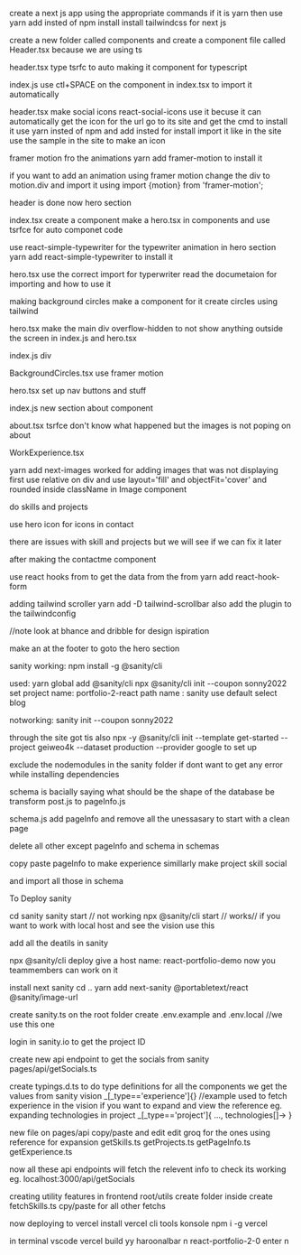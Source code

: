 create a next js app using the appropriate commands
if it is yarn then use yarn add insted of npm install
install tailwindcss for next js

create a new folder called components and create a component file called Header.tsx because we are using ts

header.tsx
type tsrfc to auto making it component for typescript

index.js
use ctl+SPACE on the component in index.tsx to import it automatically

header.tsx
make social icons
react-social-icons
use it becuse it can automatically get the icon for the url
go to its site and get the cmd to install it
use yarn insted of npm and add insted for install
import it like in the site
use the sample in the site to make an icon

framer motion fro the animations
yarn add framer-motion
to install it

if you want to add an animation using framer motion change the div to motion.div
and import it using
import {motion} from 'framer-motion';

header is done now hero section

index.tsx
create a component <hero />
make a hero.tsx in components and use tsrfce for auto componet code

use react-simple-typewriter for the typewriter animation in hero section
yarn add react-simple-typewriter
to install it

hero.tsx
use the correct import for typerwriter
read the documetaion for importing and how to use it

making background circles
make a component for it
create circles using tailwind

hero.tsx
make the main div overflow-hidden to not show anything outside the screen in index.js and hero.tsx

index.js
div

BackgroundCircles.tsx
use framer motion

hero.tsx
set up nav buttons and stuff

index.js
new section about component

about.tsx
tsrfce
don't know what happened but the images is not poping on about

WorkExperience.tsx

yarn add next-images
worked for adding images that was not displaying first
use relative on div and use layout='fill' and objectFit='cover' and rounded inside className in Image component

do skills and projects

use hero icon for icons in contact

there are issues with skill and projects but we will see if we can fix it later

after making the contactme component

use react hooks from
to get the data from the from
yarn add react-hook-form

adding tailwind scroller
yarn add -D tailwind-scrollbar
also add the plugin to the tailwindconfig

//note look at bhance and dribble for design ispiration

make an at the footer to goto the hero section

sanity
working:
npm install -g @sanity/cli

used:
yarn global add @sanity/cli
npx @sanity/cli init --coupon sonny2022
set project name: portfolio-2-react
path name : sanity
use default
select blog

notworking:
sanity init --coupon sonny2022

through the site got tis also
npx -y @sanity/cli init --template get-started --project geiweo4k --dataset production --provider google
to set up

exclude the nodemodules in the sanity folder if dont want to get any error while installing dependencies

schema is bacially saying what should be the shape of the database be
transform post.js to pageInfo.js

schema.js add pageInfo and remove all the unessasary to start with a clean page

delete all other except pageInfo and schema in schemas

copy paste pageInfo to make experience
simillarly make project skill social

and import all those in schema

To Deploy sanity

cd sanity
sanity start // not working
npx @sanity/cli start // works// if you want to work with local host and see the vision use this

add all the deatils in sanity

npx @sanity/cli deploy
give a host name: react-portfolio-demo
now you teammembers can work on it

install next sanity
cd ..
yarn add next-sanity @portabletext/react @sanity/image-url

create sanity.ts on the root folder
create .env.example
and .env.local //we use this one

login in sanity.io to get the project ID

create new api endpoint to get the socials from sanity
pages/api/getSocials.ts

create typings.d.ts to do type definitions for all the components
we get the values from sanity vision
_[_type=='experience']{} //example used to fetch experience in the vision
if you want to expand and view the reference eg. expanding technologies in project
_[_type=='project']{
...,
technologies[]->
}

new file on pages/api copy/paste and edit edit groq for the ones using reference for expansion
getSkills.ts
getProjects.ts
getPageInfo.ts
getExperience.ts

now all these api endpoints will fetch the relevent info
to check its working eg.
localhost:3000/api/getSocials

creating utility features in frontend
root/utils create folder
inside create fetchSkills.ts
cpy/paste for all other fetchs

now deploying to vercel
install vercel cli tools
konsole
npm i -g vercel

in terminal vscode
vercel build
yy
haroonalbar
n
react-portfolio-2-0
enter
n
